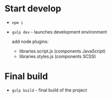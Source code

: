 # Start develop
- `npm i`
- `gulp dev` - launches development environment

    add node plugins:
    - libraries.script.js (components JavaScript)
    - libraries.styles.js (components SCSS)

# Final build
- `gulp build` - final build of the project
